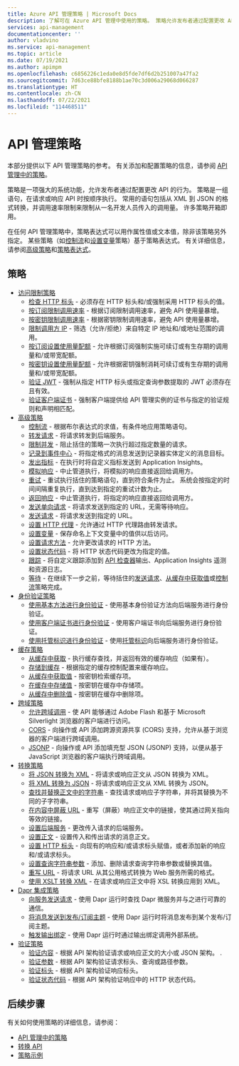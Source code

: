 ```yaml
---
title: Azure API 管理策略 | Microsoft Docs
description: 了解可在 Azure API 管理中使用的策略。 策略允许发布者通过配置更改 API 行为。
services: api-management
documentationcenter: ''
author: vladvino
ms.service: api-management
ms.topic: article
ms.date: 07/19/2021
ms.author: apimpm
ms.openlocfilehash: c6856226c1eda0e8d5fde7df6d2b251007a47fa2
ms.sourcegitcommit: 7d63ce88bfe8188b1ae70c3d006a29068d066287
ms.translationtype: HT
ms.contentlocale: zh-CN
ms.lasthandoff: 07/22/2021
ms.locfileid: "114468511"
---
```

# <a name="api-management-policies"></a>API 管理策略
本部分提供以下 API 管理策略的参考。 有关添加和配置策略的信息，请参阅 [API 管理中的策略](api-management-howto-policies.md)。

 策略是一项强大的系统功能，允许发布者通过配置更改 API 的行为。 策略是一组语句，在请求或响应 API 时按顺序执行。 常用的语句包括从 XML 到 JSON 的格式转换，并调用速率限制来限制从一名开发人员传入的调用量。 许多策略开箱即用。

 在任何 API 管理策略中，策略表达式可以用作属性值或文本值，除非该策略另外指定。 某些策略（如[控制流](api-management-advanced-policies.md#choose)和[设置变量](api-management-advanced-policies.md#set-variable)策略）基于策略表达式。 有关详细信息，请参阅[高级策略](api-management-advanced-policies.md#AdvancedPolicies)和[策略表达式](api-management-policy-expressions.md)。

##  <a name="policies"></a><a name="ProxyPolicies"></a> 策略

-   [访问限制策略](api-management-access-restriction-policies.md#AccessRestrictionPolicies)
    -   [检查 HTTP 标头](api-management-access-restriction-policies.md#CheckHTTPHeader) - 必须存在 HTTP 标头和/或强制采用 HTTP 标头的值。
    -   [按订阅限制调用速率](api-management-access-restriction-policies.md#LimitCallRate) - 根据订阅限制调用速率，避免 API 使用量暴增。
    -   [按密钥限制调用速率](api-management-access-restriction-policies.md#LimitCallRateByKey) - 根据密钥限制调用速率，避免 API 使用量暴增。
    -   [限制调用方 IP](api-management-access-restriction-policies.md#RestrictCallerIPs) - 筛选（允许/拒绝）来自特定 IP 地址和/或地址范围的调用。
    -   [按订阅设置使用量配额](api-management-access-restriction-policies.md#SetUsageQuota) - 允许根据订阅强制实施可续订或有生存期的调用量和/或带宽配额。
    -   [按密钥设置使用量配额](api-management-access-restriction-policies.md#SetUsageQuotaByKey) - 允许根据密钥强制消耗可续订或有生存期的调用量和/或带宽配额。
    -   [验证 JWT](api-management-access-restriction-policies.md#ValidateJWT) - 强制从指定 HTTP 标头或指定查询参数提取的 JWT 必须存在且有效。
    -   [验证客户端证书](api-management-access-restriction-policies.md#validate-client-certificate) - 强制客户端提供给 API 管理实例的证书与指定的验证规则和声明相匹配。
-   [高级策略](api-management-advanced-policies.md#AdvancedPolicies)
    -   [控制流](api-management-advanced-policies.md#choose) - 根据布尔表达式的求值，有条件地应用策略语句。
    -   [转发请求](api-management-advanced-policies.md#ForwardRequest) - 将请求转发到后端服务。
    -   [限制并发](api-management-advanced-policies.md#LimitConcurrency) - 阻止括住的策略一次执行超过指定数量的请求。
    -   [记录到事件中心](api-management-advanced-policies.md#log-to-eventhub) - 将指定格式的消息发送到记录器实体定义的消息目标。
    -   [发出指标](api-management-advanced-policies.md#emit-metrics) - 在执行时将自定义指标发送到 Application Insights。
    -   [模拟响应](api-management-advanced-policies.md#mock-response) - 中止管道执行，将模拟的响应直接返回给调用方。
    -   [重试](api-management-advanced-policies.md#Retry) - 重试执行括住的策略语句，直到符合条件为止。 系统会按指定的时间间隔重复执行，直到达到指定的重试计数为止。
    -   [返回响应](api-management-advanced-policies.md#ReturnResponse) - 中止管道执行，将指定的响应直接返回给调用方。
    -   [发送单向请求](api-management-advanced-policies.md#SendOneWayRequest) - 将请求发送到指定的 URL，无需等待响应。
    -   [发送请求](api-management-advanced-policies.md#SendRequest) - 将请求发送到指定的 URL。
    -   [设置 HTTP 代理](api-management-advanced-policies.md#SetHttpProxy) - 允许通过 HTTP 代理路由转发请求。
    -   [设置变量](api-management-advanced-policies.md#set-variable) - 保存命名上下文变量中的值供以后访问。
    -   [设置请求方法](api-management-advanced-policies.md#SetRequestMethod) - 允许更改请求的 HTTP 方法。
    -   [设置状态代码](api-management-advanced-policies.md#SetStatus) - 将 HTTP 状态代码更改为指定的值。
    -   [跟踪](api-management-advanced-policies.md#Trace) - 将自定义跟踪添加到 [API 检查器](./api-management-howto-api-inspector.md)输出、Application Insights 遥测和资源日志。
    -   [等待](api-management-advanced-policies.md#Wait) - 在继续下一步之前，等待括住的[发送请求](api-management-advanced-policies.md#SendRequest)、[从缓存中获取值](api-management-caching-policies.md#GetFromCacheByKey)或[控制流](api-management-advanced-policies.md#choose)策略完成。
-   [身份验证策略](api-management-authentication-policies.md#AuthenticationPolicies)
    -   [使用基本方法进行身份验证](api-management-authentication-policies.md#Basic) - 使用基本身份验证方法向后端服务进行身份验证。
    -   [使用客户端证书进行身份验证](api-management-authentication-policies.md#ClientCertificate) - 使用客户端证书向后端服务进行身份验证。
    -   [使用托管标识进行身份验证](api-management-authentication-policies.md#ManagedIdentity) - 使用[托管标识](../active-directory/managed-identities-azure-resources/overview.md)向后端服务进行身份验证。
-   [缓存策略](api-management-caching-policies.md#CachingPolicies)
    -   [从缓存中获取](api-management-caching-policies.md#GetFromCache) - 执行缓存查找，并返回有效的缓存响应（如果有）。
    -   [存储到缓存](api-management-caching-policies.md#StoreToCache) - 根据指定的缓存控制配置来缓存响应。
    -   [从缓存中获取值](api-management-caching-policies.md#GetFromCacheByKey) - 按密钥检索缓存项。
    -   [在缓存中存储值](api-management-caching-policies.md#StoreToCacheByKey) - 按密钥在缓存中存储项。
    -   [从缓存中删除值](api-management-caching-policies.md#RemoveCacheByKey) - 按密钥在缓存中删除项。
-   [跨域策略](api-management-cross-domain-policies.md#CrossDomainPolicies)
    -   [允许跨域调用](api-management-cross-domain-policies.md#AllowCrossDomainCalls) - 使 API 能够通过 Adobe Flash 和基于 Microsoft Silverlight 浏览器的客户端进行访问。
    -   [CORS](api-management-cross-domain-policies.md#CORS) - 向操作或 API 添加跨源资源共享 (CORS) 支持，允许从基于浏览器的客户端进行跨域调用。
    -   [JSONP](api-management-cross-domain-policies.md#JSONP) - 向操作或 API 添加填充型 JSON (JSONP) 支持，以便从基于 JavaScript 浏览器的客户端执行跨域调用。
-   [转换策略](api-management-transformation-policies.md#TransformationPolicies)
    -   [将 JSON 转换为 XML](api-management-transformation-policies.md#ConvertJSONtoXML) - 将请求或响应正文从 JSON 转换为 XML。
    -   [将 XML 转换为 JSON](api-management-transformation-policies.md#ConvertXMLtoJSON) - 将请求或响应正文从 XML 转换为 JSON。
    -   [查找并替换正文中的字符串](api-management-transformation-policies.md#Findandreplacestringinbody) - 查找请求或响应子字符串，并将其替换为不同的子字符串。
    -   [在内容中屏蔽 URL](api-management-transformation-policies.md#MaskURLSContent) - 重写（屏蔽）响应正文中的链接，使其通过网关指向等效的链接。
    -   [设置后端服务](api-management-transformation-policies.md#SetBackendService) - 更改传入请求的后端服务。
    -   [设置正文](api-management-transformation-policies.md#SetBody) - 设置传入和传出请求的消息正文。
    -   [设置 HTTP 标头](api-management-transformation-policies.md#SetHTTPheader) - 向现有的响应和/或请求标头赋值，或者添加新的响应和/或请求标头。
    -   [设置查询字符串参数](api-management-transformation-policies.md#SetQueryStringParameter) - 添加、删除请求查询字符串参数或替换其值。
    -   [重写 URL](api-management-transformation-policies.md#RewriteURL) - 将请求 URL 从其公用格式转换为 Web 服务所需的格式。
    -   [使用 XSLT 转换 XML](api-management-transformation-policies.md#XSLTransform) - 在请求或响应正文中将 XSL 转换应用到 XML。
- [Dapr 集成策略](api-management-dapr-policies.md)
    - [向服务发送请求](api-management-dapr-policies.md#invoke) - 使用 Dapr 运行时查找 Dapr 微服务并与之进行可靠的通信。
    -  [将消息发送到发布/订阅主题](api-management-dapr-policies.md#pubsub) - 使用 Dapr 运行时将消息发布到某个发布/订阅主题。
    -  [触发输出绑定](api-management-dapr-policies.md#bind) - 使用 Dapr 运行时通过输出绑定调用外部系统。
- [验证策略](validation-policies.md)
    - [验证内容](validation-policies.md#validate-content) - 根据 API 架构验证请求或响应正文的大小或 JSON 架构。
. 
    - [验证参数](validation-policies.md#validate-parameters) - 根据 API 架构验证请求标头、查询或路径参数。
    - [验证标头](validation-policies.md#validate-headers) - 根据 API 架构验证响应标头。
    - [验证状态代码](validation-policies.md#validate-status-code) - 根据 API 架构验证响应中的 HTTP 状态代码。

## <a name="next-steps"></a>后续步骤
有关如何使用策略的详细信息，请参阅：

+ [API 管理中的策略](api-management-howto-policies.md)
+ [转换 API](transform-api.md)
+ [策略示例](./policy-reference.md)

